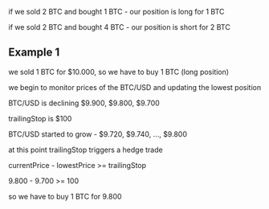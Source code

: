 if we sold 2 BTC and bought 1 BTC - our position is long for 1 BTC

if we sold 2 BTC and bought 4 BTC - our position is short for 2 BTC


## Example 1

we sold 1 BTC for $10.000, so we have to buy 1 BTC (long position)

we begin to monitor prices of the BTC/USD and updating the lowest position

BTC/USD is declining $9.900, $9.800, $9.700

trailingStop is $100

BTC/USD started to grow - $9.720, $9.740, ..., $9.800

at this point trailingStop triggers a hedge trade

currentPrice - lowestPrice >= trailingStop

9.800 - 9.700 >= 100

so we have to buy 1 BTC for 9.800
